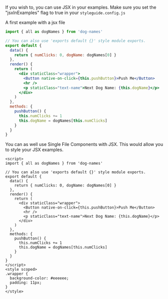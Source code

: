 If you wish to, you can use JSX in your examples. Make sure you set the "jsxInExamples" flag to true in your `styleguide.config.js`

A first example with a jsx file

```jsx
import { all as dogNames } from 'dog-names'

// You can also use 'exports default {}' style module exports.
export default {
  data() {
    return { numClicks: 0, dogName: dogNames[0] }
  },
  render() {
    return (
      <div staticClass="wrapper">
        <Button native-on-click={this.pushButton}>Push Me</Button>
        <hr />
        <p staticClass="text-name">Next Dog Name: {this.dogName}</p>
      </div>
    )
  },
  methods: {
    pushButton() {
      this.numClicks += 1
      this.dogName = dogNames[this.numClicks]
    }
  }
}
```

You can as well use Single File Components with JSX. This would allow you to style your JSX examples.

```vue
<script>
import { all as dogNames } from 'dog-names'

// You can also use 'exports default {}' style module exports.
export default {
  data() {
    return { numClicks: 0, dogName: dogNames[0] }
  },
  render() {
    return (
      <div staticClass="wrapper">
        <Button native-on-click={this.pushButton}>Push Me</Button>
        <hr />
        <p staticClass="text-name">Next Dog Name: {this.dogName}</p>
      </div>
    )
  },
  methods: {
    pushButton() {
      this.numClicks += 1
      this.dogName = dogNames[this.numClicks]
    }
  }
}
</script>
<style scoped>
.wrapper {
  background-color: #eeeeee;
  padding: 11px;
}
</style>
```
